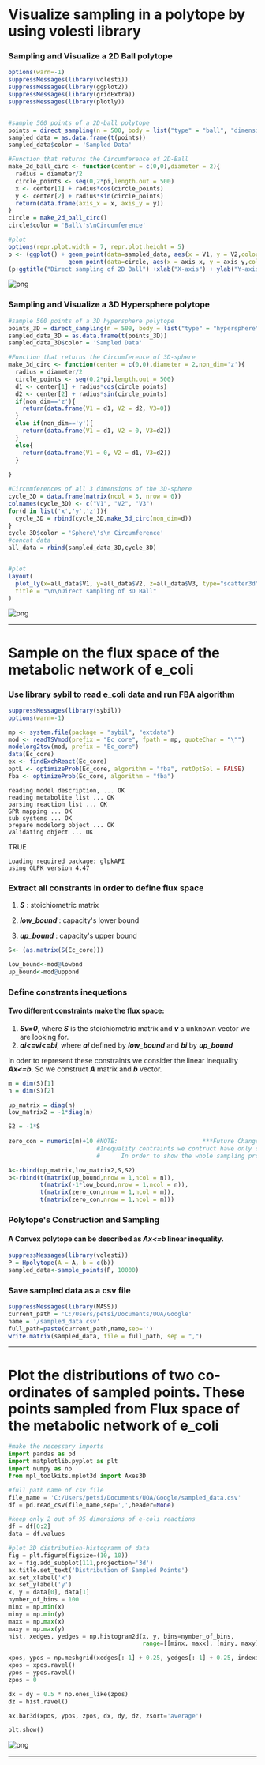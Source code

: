 # Visualize sampling in a polytope by using volesti library

### Sampling and Visualize a 2D Ball polytope


```R
options(warn=-1)
suppressMessages(library(volesti))
suppressMessages(library(ggplot2))
suppressMessages(library(gridExtra))
suppressMessages(library(plotly))


#sample 500 points of a 2D-ball polytope
points = direct_sampling(n = 500, body = list("type" = "ball", "dimension" = 2))
sampled_data = as.data.frame(t(points))
sampled_data$color = 'Sampled Data'

#Function that returns the Circumference of 2D-Ball
make_2d_ball_circ <- function(center = c(0,0),diameter = 2){
  radius = diameter/2
  circle_points <- seq(0,2*pi,length.out = 500)
  x <- center[1] + radius*cos(circle_points)
  y <- center[2] + radius*sin(circle_points)
  return(data.frame(axis_x = x, axis_y = y))
}
circle = make_2d_ball_circ()
circle$color = 'Ball\'s\nCircumference'

#plot
options(repr.plot.width = 7, repr.plot.height = 5)
p <- (ggplot() + geom_point(data=sampled_data, aes(x = V1, y = V2,colour=color))+
                 geom_point(data=circle, aes(x = axis_x, y = axis_y,colour=color)))
(p+ggtitle("Direct sampling of 2D Ball") +xlab("X-axis") + ylab("Y-axis"))

```


![png](output_2_0.png)


### Sampling and Visualize a 3D Hypersphere polytope


```R
#sample 500 points of a 3D hypersphere polytope
points_3D = direct_sampling(n = 500, body = list("type" = "hypersphere", "dimension" = 3))
sampled_data_3D = as.data.frame(t(points_3D))
sampled_data_3D$color = 'Sampled Data'

#Function that returns the Circumference of 3D-sphere
make_3d_circ <- function(center = c(0,0),diameter = 2,non_dim='z'){
  radius = diameter/2
  circle_points <- seq(0,2*pi,length.out = 500)
  d1 <- center[1] + radius*cos(circle_points)
  d2 <- center[2] + radius*sin(circle_points)
  if(non_dim=='z'){
    return(data.frame(V1 = d1, V2 = d2, V3=0))
  }
  else if(non_dim=='y'){
    return(data.frame(V1 = d1, V2 = 0, V3=d2))
  }
  else{
    return(data.frame(V1 = 0, V2 = d1, V3=d2))
  }
  
}

#Circumferences of all 3 dimensions of the 3D-sphere
cycle_3D = data.frame(matrix(ncol = 3, nrow = 0))
colnames(cycle_3D) <- c("V1", "V2", "V3")
for(d in list('x','y','z')){
  cycle_3D = rbind(cycle_3D,make_3d_circ(non_dim=d))
}
cycle_3D$color = 'Sphere\'s\n Circumference'
#concat data
all_data = rbind(sampled_data_3D,cycle_3D)


#plot
layout(
  plot_ly(x=all_data$V1, y=all_data$V2, z=all_data$V3, type="scatter3d", mode="markers", color = all_data$color),
  title = "\n\nDirect sampling of 3D Ball"
)

```


![png](output_3_0.png)

--------------------------------------------------------------------------------------------------------------------------------------------------------------------------------
# Sample on the flux space of the metabolic network of e_coli

### Use library sybil to read e_coli data and run FBA algorithm


```R
suppressMessages(library(sybil))
options(warn=-1)

mp <- system.file(package = "sybil", "extdata")
mod <- readTSVmod(prefix = "Ec_core", fpath = mp, quoteChar = "\"")
modelorg2tsv(mod, prefix = "Ec_core")
data(Ec_core)
ex <- findExchReact(Ec_core)
optL <- optimizeProb(Ec_core, algorithm = "fba", retOptSol = FALSE)
fba <- optimizeProb(Ec_core, algorithm = "fba")
```

    reading model description, ... OK
    reading metabolite list ... OK
    parsing reaction list ... OK
    GPR mapping ... OK
    sub systems ... OK
    prepare modelorg object ... OK
    validating object ... OK
    


TRUE


    Loading required package: glpkAPI
    using GLPK version 4.47
    

### Extract all constrants in order to define flux space

1. ***S*** :  stoichiometric matrix

2. ***low_bound*** : capacity's lower bound

3. ***up_bound*** : capacity's upper bound


```R
S<- (as.matrix(S(Ec_core)))

low_bound<-mod@lowbnd
up_bound<-mod@uppbnd
```

### Define constrants inequetions

#### Two different constraints make the flux space:

1. ***Sv=0***, where ***S*** is the stoichiometric matrix and ***v*** a unknown vector we are looking for.
2. ***ai<=vi<=bi***, where ***ai*** defined by ***low_bound*** and ***bi*** by ***up_bound***

In oder to represent these constraints we consider the linear inequality ***Ax<=b***. So we construct ***A*** matrix and ***b*** vector.


```R
m = dim(S)[1]
n = dim(S)[2]

up_matrix = diag(n)
low_matrix2 = -1*diag(n)

S2 = -1*S
 
zero_con = numeric(m)+10 #NOTE:                        ***Future Changes**
                         #Inequality contraints we contruct have only one fisible solution equal to zero vector.
                         #      In order to show the whole sampling proccess we change constraint (1) 

A<-rbind(up_matrix,low_matrix2,S,S2)
b<-rbind(t(matrix(up_bound,nrow = 1,ncol = n)),
         t(matrix(-1*low_bound,nrow = 1,ncol = n)),
         t(matrix(zero_con,nrow = 1,ncol = m)),
         t(matrix(zero_con,nrow = 1,ncol = m)))
```

### Polytope's Construction and Sampling

#### A Convex polytope can be described as  ***Ax<=b*** linear inequality.


```R
suppressMessages(library(volesti))
P = Hpolytope(A = A, b = c(b))
sampled_data<-sample_points(P, 10000)
```

### Save sampled data as a csv file


```R
suppressMessages(library(MASS))
current_path = 'C:/Users/petsi/Documents/UOA/Google'
name = '/sampled_data.csv'
full_path=paste(current_path,name,sep='')
write.matrix(sampled_data, file = full_path, sep = ",")
```










--------------------------------------------------------------------------------------------------------------------------------------------------------------------------------

# Plot the distributions of two co-ordinates of sampled points. These points sampled from Flux space of the metabolic network of e_coli


```python
#make the necessary imports
import pandas as pd
import matplotlib.pyplot as plt
import numpy as np
from mpl_toolkits.mplot3d import Axes3D

#full path name of csv file
file_name = 'C:/Users/petsi/Documents/UOA/Google/sampled_data.csv'
df = pd.read_csv(file_name,sep=',',header=None)

#keep only 2 out of 95 dimensions of e-coli reactions
df = df[0:2]
data = df.values

#plot 3D distribution-histogramm of data
fig = plt.figure(figsize=(10, 10))
ax = fig.add_subplot(111,projection='3d')
ax.title.set_text('Distribution of Sampled Points')
ax.set_xlabel('x')
ax.set_ylabel('y')
x, y = data[0], data[1]
nymber_of_bins = 100
minx = np.min(x)
miny = np.min(y)
maxx = np.max(x)
maxy = np.max(y)
hist, xedges, yedges = np.histogram2d(x, y, bins=nymber_of_bins, 
                                      range=[[minx, maxx], [miny, maxy]])

xpos, ypos = np.meshgrid(xedges[:-1] + 0.25, yedges[:-1] + 0.25, indexing="ij")
xpos = xpos.ravel()
ypos = ypos.ravel()
zpos = 0

dx = dy = 0.5 * np.ones_like(zpos)
dz = hist.ravel()

ax.bar3d(xpos, ypos, zpos, dx, dy, dz, zsort='average')

plt.show()
```


![png](output_1_0.png)


--------------------------------------------------------------------------------------------------------------------------------------------------------------------------------















